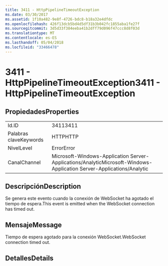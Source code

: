 ```yaml
---
title: 3411 - HttpPipelineTimeoutException
ms.date: 03/30/2017
ms.assetid: 1f10a482-9e8f-4726-bdc8-b18a32e4dfdc
ms.openlocfilehash: 426f13dcb5bd4d5df31b3b042fc1855aba1fe27f
ms.sourcegitcommit: 3d5d33f384eeba41b2dff79d096f47ccc8d8f03d
ms.translationtype: MT
ms.contentlocale: es-ES
ms.lasthandoff: 05/04/2018
ms.locfileid: "33466478"
---
```

# <a name="3411---httppipelinetimeoutexception"></a><span data-ttu-id="9f0a8-102">3411 - HttpPipelineTimeoutException</span><span class="sxs-lookup"><span data-stu-id="9f0a8-102">3411 - HttpPipelineTimeoutException</span></span>
## <a name="properties"></a><span data-ttu-id="9f0a8-103">Propiedades</span><span class="sxs-lookup"><span data-stu-id="9f0a8-103">Properties</span></span>  
  
|||  
|-|-|  
|<span data-ttu-id="9f0a8-104">Id.</span><span class="sxs-lookup"><span data-stu-id="9f0a8-104">ID</span></span>|<span data-ttu-id="9f0a8-105">3411</span><span class="sxs-lookup"><span data-stu-id="9f0a8-105">3411</span></span>|  
|<span data-ttu-id="9f0a8-106">Palabras clave</span><span class="sxs-lookup"><span data-stu-id="9f0a8-106">Keywords</span></span>|<span data-ttu-id="9f0a8-107">HTTP</span><span class="sxs-lookup"><span data-stu-id="9f0a8-107">HTTP</span></span>|  
|<span data-ttu-id="9f0a8-108">Nivel</span><span class="sxs-lookup"><span data-stu-id="9f0a8-108">Level</span></span>|<span data-ttu-id="9f0a8-109">Error</span><span class="sxs-lookup"><span data-stu-id="9f0a8-109">Error</span></span>|  
|<span data-ttu-id="9f0a8-110">Canal</span><span class="sxs-lookup"><span data-stu-id="9f0a8-110">Channel</span></span>|<span data-ttu-id="9f0a8-111">Microsoft-Windows-Application Server-Applications/Analytic</span><span class="sxs-lookup"><span data-stu-id="9f0a8-111">Microsoft-Windows-Application Server-Applications/Analytic</span></span>|  
  
## <a name="description"></a><span data-ttu-id="9f0a8-112">Descripción</span><span class="sxs-lookup"><span data-stu-id="9f0a8-112">Description</span></span>  
 <span data-ttu-id="9f0a8-113">Se genera este evento cuando la conexión de WebSocket ha agotado el tiempo de espera.</span><span class="sxs-lookup"><span data-stu-id="9f0a8-113">This event is emitted when the WebSocket connection has timed out.</span></span>  
  
## <a name="message"></a><span data-ttu-id="9f0a8-114">Mensaje</span><span class="sxs-lookup"><span data-stu-id="9f0a8-114">Message</span></span>  
 <span data-ttu-id="9f0a8-115">Tiempo de espera agotado para la conexión WebSocket.</span><span class="sxs-lookup"><span data-stu-id="9f0a8-115">WebSocket connection timed out.</span></span>  
  
## <a name="details"></a><span data-ttu-id="9f0a8-116">Detalles</span><span class="sxs-lookup"><span data-stu-id="9f0a8-116">Details</span></span>
